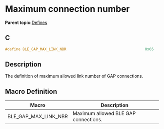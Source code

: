 # Maximum connection number

**Parent topic:**[Defines](GUID-FB430BFE-A9A9-473D-A588-1240BBD25ADD.md)

## C

```c
#define BLE_GAP_MAX_LINK_NBR                                    0x06
```

## Description

The definition of maximum allowed link number of GAP connections.

## Macro Definition

|Macro|Description|
|-----|-----------|
|BLE\_GAP\_MAX\_LINK\_NBR|Maximum allowed BLE GAP connections.|

